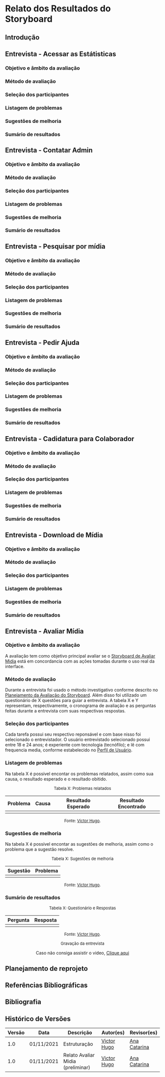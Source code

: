 # Relato dos Resultados do Storyboard

## Introdução

## Entrevista - Acessar as Estátisticas   
### Objetivo e âmbito da avaliação
### Método de avaliação
### Seleção dos participantes
### Listagem de problemas
### Sugestões de melhoria
### Sumário de resultados



## Entrevista - Contatar Admin          
### Objetivo e âmbito da avaliação
### Método de avaliação
### Seleção dos participantes
### Listagem de problemas
### Sugestões de melhoria
### Sumário de resultados



## Entrevista - Pesquisar por mídia         
### Objetivo e âmbito da avaliação
### Método de avaliação
### Seleção dos participantes
### Listagem de problemas
### Sugestões de melhoria
### Sumário de resultados



## Entrevista - Pedir Ajuda                 
### Objetivo e âmbito da avaliação
### Método de avaliação
### Seleção dos participantes
### Listagem de problemas
### Sugestões de melhoria
### Sumário de resultados



## Entrevista - Cadidatura para Colaborador 
### Objetivo e âmbito da avaliação
### Método de avaliação
### Seleção dos participantes
### Listagem de problemas
### Sugestões de melhoria
### Sumário de resultados



## Entrevista - Download de Mídia           
### Objetivo e âmbito da avaliação
### Método de avaliação
### Seleção dos participantes
### Listagem de problemas
### Sugestões de melhoria
### Sumário de resultados



## Entrevista - Avaliar Mídia           

### Objetivo e âmbito da avaliação

A avaliação tem como objetivo principal avaliar se o [Storyboard de Avaliar Midia]() está em concordancia com as ações tomadas durante o uso real da interface.

### Método de avaliação

Durante a entrevista foi usado o método investigativo conforme descrito no [Planejamento da Avaliação do Storyboard](). Além disso foi utilizado um questionário de X questões para guiar a entrevista. A tabela X e Y representam, respectivamente, o cronograma de avaliação e as perguntas feitas durante a entrevista com suas respectivas respostas.

### Seleção dos participantes

Cada tarefa possui seu respectivo reponsável e com base nisso foi selecionado o entrevistador. O usuário entrevistado selecionado possui entre 18 e 24 anos; é experiente com tecnologia (tecnófilo); e lê com frequencia media, conforme estabelecido no [Perfil de Usuário]().

### Listagem de problemas

<!-- Durante a entrevista e durante a análise dos resultados após a entrevista, não houveram problemas-->

Na tabela X é possível encontar os problemas relatados, assim como sua causa, o resultado esperado e o resultado obitido.

<center>

<font size="2"><p style="text-align: center">Tabela X: Problemas relatados</p></font>

| Problema | Causa | Resultado Esperado | Resultado Encontrado |
| -------- | ----- | ------------------ | -------------------- |
|          |       |                    |                      |

<font size="2"><p style="text-align: center">Fonte: [Victor Hugo]().</p></font>

</center>

### Sugestões de melhoria

<!-- Durante a entrevista e durante a análise dos resultados após a entrevista, não houveram sugestões de melhoria-->

Na tabela X é possível encontar as sugestões de melhoria, assim como o problema que a sugestão resolve.

<center>

<font size="2"><p style="text-align: center">Tabela X: Sugestões de melhoria</p></font>

| Sugestão | Problema |
| -------- | -------- |
|          |          |

<font size="2"><p style="text-align: center">Fonte: [Victor Hugo]().</p></font>

</center>

### Sumário de resultados

<center>

<font size="2"><p style="text-align: center">Tabela X: Questionário e Respostas</p></font>

| Pergunta | Resposta |
| -------- | -------- |
|          |          |

<font size="2"><p style="text-align: center">Fonte: [Victor Hugo]().</p></font>

<font size="2"><p style="text-align: center">Gravação da entrevista</p></font>

Caso não consiga assistir o video, [Clique aqui]()
</center>


## Planejamento de reprojeto

## Referências Bibliográficas
## Bibliografia
## Histórico de Versões

| Versão | Data | Descrição | Autor(es) | Revisor(es) |
| ------ | ---- | --------- | --------- | ----------- |
| 1.0    | 01/11/2021 | Estruturação                      | [Victor Hugo](https://github.com/ViictorHugoo) | [Ana Catarina](https://github.com/an4catarina)  |
| 1.0    | 01/11/2021 | Relato Avaliar Midia (preliminar) | [Victor Hugo](https://github.com/ViictorHugoo) | [Ana Catarina](https://github.com/an4catarina)  |
